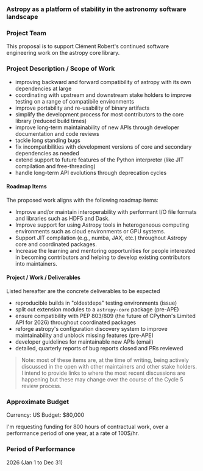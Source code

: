 ### Astropy as a platform of stability in the astronomy software landscape

### Project Team
This proposal is to support Clément Robert's continued software engineering work
on the astropy core library.

### Project Description / Scope of Work

- improving backward and forward compatibility of astropy with its own dependencies at large
- coordinating with upstream and downstream stake holders to improve testing on a range
  of compatibile environments
- improve portability and re-usability of binary artifacts
- simplify the development process for most contributors to the core library (reduced build times)
- improve long-term maintainability of new APIs through developer documentation
  and code reviews
- tackle long standing bugs
- fix incompatibilities with development versions of core and secondary dependencies as needed
- extend support to future features of the Python interpreter (like JIT compilation and free-threading)
- handle long-term API evolutions through deprecation cycles

#### Roadmap Items

The proposed work aligns with the following roadmap items:

- Improve and/or maintain interoperability with performant I/O file formats and libraries such as HDF5 and Dask.
- Improve support for using Astropy tools in heterogeneous computing environments such as cloud environments or GPU systems.
- Support JIT compilation (e.g., numba, JAX, etc.) throughout Astropy core and coordinated packages.
- Increase the learning and mentoring opportunities for people interested in becoming contributors and helping to develop existing contributors into maintainers.


#### Project / Work / Deliverables

Listed hereafter are the concrete deliverables to be expected

- reproducible builds in "oldestdeps" testing environments (issue) 
- split out extension modules to a `astropy-core` package (pre-APE)
- ensure compatibility with PEP 803/809 (the future of CPython's Limited API for 2026)
  throughout coordinated packages
- reforge astropy's configuration discovery system to improve maintainability and
  unblock missing features (pre-APE)
- developer guidelines for maintainable new APIs (email)
- detailed, quarterly reports of bug reports closed and PRs reviewed

> Note: most of these items are, at the time of writing, being actively discussed
> in the open with other maintainers and other stake holders.
> I intend to provide links to where the most recent discussions are happening
> but these may change over the course of the Cycle 5 review process.

### Approximate Budget
Currency: US
Budget: $80,000

I'm requesting funding for 800 hours of contractual work, over a performance period of one year,
at a rate of 100$/hr.


### Period of Performance

2026 (Jan 1 to Dec 31)
